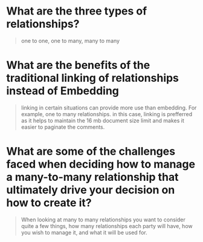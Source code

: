 # What are the three types of relationships?
> one to one, one to many, many to many
# What are the benefits of the traditional linking of relationships instead of Embedding
> linking in certain situations can provide more use than embedding. For example, one to many relationships. in this case, linking is prefferred as it helps to maintain the 16 mb document size limit and makes it easier to paginate the comments.  
# What are some of the challenges faced when deciding how to manage a many-to-many relationship that ultimately drive your decision on how to create it?
> When looking at many to many relationships you want to consider quite a few things, how many relationships each party will have, how you wish to manage it, and what it will be used for. 